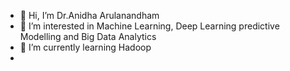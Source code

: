 - 👋 Hi, I’m Dr.Anidha Arulanandham
- 👀 I’m interested in Machine Learning, Deep Learning predictive Modelling and Big Data Analytics 
- 🌱 I’m currently learning Hadoop
- <!---
anidhaarul/anidhaarul is a ✨ special ✨ repository because its `README.md` (this file) appears on your GitHub profile.
You can click the Preview link to take a look at your changes.
--->
